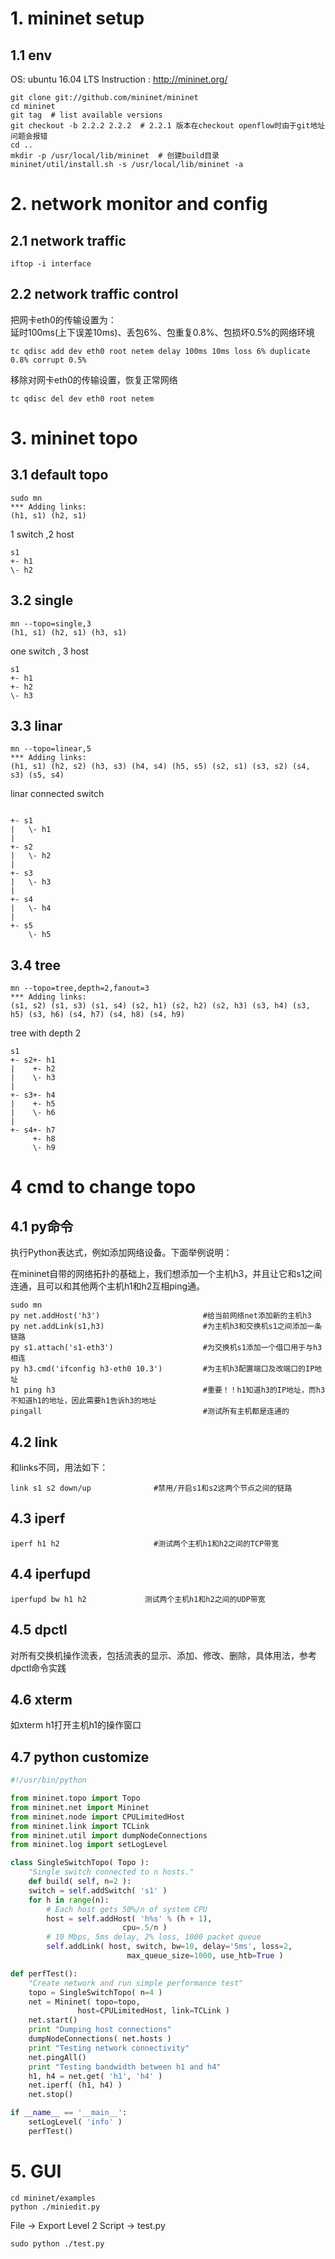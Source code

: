 # 1. mininet setup
## 1.1 env
OS: ubuntu 16.04 LTS
Instruction : http://mininet.org/
```
git clone git://github.com/mininet/mininet
cd mininet
git tag  # list available versions
git checkout -b 2.2.2 2.2.2  # 2.2.1 版本在checkout openflow时由于git地址问题会报错
cd ..
mkdir -p /usr/local/lib/mininet  # 创建build目录
mininet/util/install.sh -s /usr/local/lib/mininet -a
```
# 2. network monitor and config
## 2.1 network traffic
```
iftop -i interface
```
## 2.2 network traffic control  
把网卡eth0的传输设置为：  
延时100ms(上下误差10ms)、丢包6%、包重复0.8%、包损坏0.5%的网络环境
```
tc qdisc add dev eth0 root netem delay 100ms 10ms loss 6% duplicate 0.8% corrupt 0.5%
```
移除对网卡eth0的传输设置，恢复正常网络
```
tc qdisc del dev eth0 root netem
```
# 3. mininet topo
## 3.1 default topo
```
sudo mn
*** Adding links:
(h1, s1) (h2, s1)
```
1 switch ,2 host
```
s1
+- h1
\- h2
```
## 3.2 single
```
mn --topo=single,3
(h1, s1) (h2, s1) (h3, s1) 
```
one switch , 3 host
```
s1
+- h1
+- h2
\- h3
```
## 3.3 linar
```
mn --topo=linear,5
*** Adding links:
(h1, s1) (h2, s2) (h3, s3) (h4, s4) (h5, s5) (s2, s1) (s3, s2) (s4, s3) (s5, s4) 
```
linar connected switch
```

+- s1
|   \- h1
|
+- s2
|   \- h2
|
+- s3
|   \- h3
|
+- s4
|   \- h4
|
+- s5
    \- h5
```

## 3.4 tree
```
mn --topo=tree,depth=2,fanout=3
*** Adding links:
(s1, s2) (s1, s3) (s1, s4) (s2, h1) (s2, h2) (s2, h3) (s3, h4) (s3, h5) (s3, h6) (s4, h7) (s4, h8) (s4, h9)
```
tree with depth 2
```
s1 
+- s2+- h1
|    +- h2
|    \- h3
|
+- s3+- h4
|    +- h5
|    \- h6
|
+- s4+- h7
     +- h8
     \- h9
```
# 4 cmd to change topo
## 4.1 py命令 

执行Python表达式，例如添加网络设备。下面举例说明：

在mininet自带的网络拓扑的基础上，我们想添加一个主机h3，并且让它和s1之间连通，且可以和其他两个主机h1和h2互相ping通。
```
sudo mn
py net.addHost('h3')                       #给当前网络net添加新的主机h3
py net.addLink(s1,h3)                      #为主机h3和交换机s1之间添加一条链路
py s1.attach('s1-eth3')                    #为交换机s1添加一个借口用于与h3相连
py h3.cmd('ifconfig h3-eth0 10.3')         #为主机h3配置端口及改端口的IP地址
h1 ping h3                                 #重要！！h1知道h3的IP地址，而h3不知道h1的地址，因此需要h1告诉h3的地址
pingall                                    #测试所有主机都是连通的
```
## 4.2 link
和links不同，用法如下：
```
link s1 s2 down/up              #禁用/开启s1和s2这两个节点之间的链路
```
## 4.3 iperf
```
iperf h1 h2                     #测试两个主机h1和h2之间的TCP带宽
```
## 4.4 iperfupd
```
iperfupd bw h1 h2             测试两个主机h1和h2之间的UDP带宽
```
## 4.5 dpctl
对所有交换机操作流表，包括流表的显示、添加、修改、删除，具体用法，参考dpctl命令实践

## 4.6 xterm
如xterm h1打开主机h1的操作窗口
## 4.7 python customize
```python
#!/usr/bin/python

from mininet.topo import Topo
from mininet.net import Mininet
from mininet.node import CPULimitedHost
from mininet.link import TCLink
from mininet.util import dumpNodeConnections
from mininet.log import setLogLevel

class SingleSwitchTopo( Topo ):
    "Single switch connected to n hosts."
    def build( self, n=2 ):
    switch = self.addSwitch( 's1' )
    for h in range(n):
        # Each host gets 50%/n of system CPU
        host = self.addHost( 'h%s' % (h + 1),
                         cpu=.5/n )
        # 10 Mbps, 5ms delay, 2% loss, 1000 packet queue
        self.addLink( host, switch, bw=10, delay='5ms', loss=2,
                          max_queue_size=1000, use_htb=True )

def perfTest():
    "Create network and run simple performance test"
    topo = SingleSwitchTopo( n=4 )
    net = Mininet( topo=topo,
               host=CPULimitedHost, link=TCLink )
    net.start()
    print "Dumping host connections"
    dumpNodeConnections( net.hosts )
    print "Testing network connectivity"
    net.pingAll()
    print "Testing bandwidth between h1 and h4"
    h1, h4 = net.get( 'h1', 'h4' )
    net.iperf( (h1, h4) )
    net.stop()

if __name__ == '__main__':
    setLogLevel( 'info' )
    perfTest()
```
# 5. GUI
```
cd mininet/examples
python ./miniedit.py
```
File -> Export Level 2 Script -> test.py
```
sudo python ./test.py
```

